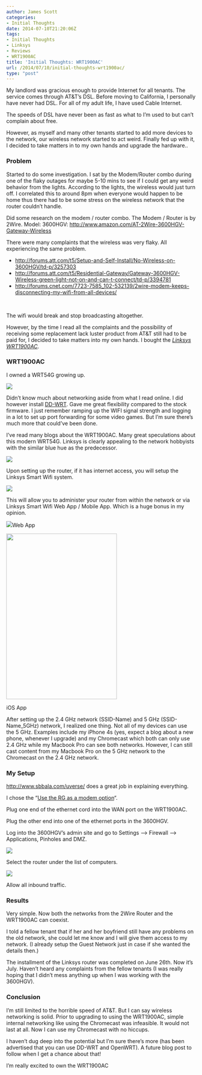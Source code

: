 ```yaml
---
author: James Scott
categories:
- Initial Thoughts
date: 2014-07-10T21:20:06Z
tags:
- Initial Thoughts
- Linksys
- Reviews
- WRT1900AC
title: 'Initial Thoughts: WRT1900AC'
url: /2014/07/10/initial-thoughts-wrt1900ac/
type: "post"
---
```


My landlord was gracious enough to provide Internet for all tenants. The service comes through AT&T&#8217;s DSL. Before moving to California, I personally have never had DSL. For all of my adult life, I have used Cable Internet.

The speeds of DSL have never been as fast as what to I&#8217;m used to but can&#8217;t complain about free.

However, as myself and many other tenants started to add more devices to the network, our wireless network started to act weird. Finally fed up with it, I decided to take matters in to my own hands and upgrade the hardware..

### Problem

Started to do some investigation. I sat by the Modem/Router combo during one of the flaky outages for maybe 5-10 mins to see if I could get any weird behavior from the lights. According to the lights, the wireless would just turn off. I correlated this to around 8pm when everyone would happen to be home thus there had to be some stress on the wireless network that the router couldn&#8217;t handle.

Did some research on the modem / router combo. The Modem / Router is by 2Wire. Model: 3600HGV: <http://www.amazon.com/AT-2Wire-3600HGV-Gateway-Wireless>

There were many complaints that the wireless was very flaky. All experiencing the same problem.

  * <http://forums.att.com/t5/Setup-and-Self-Install/No-Wireless-on-3600HGV/td-p/3257303>
  * <http://forums.att.com/t5/Residential-Gateway/Gateway-3600HGV-Wireless-green-light-not-on-and-can-t-connect/td-p/3394781>
  * <http://forums.cnet.com/7723-7585_102-532139/2wire-modem-keeps-disconnecting-my-wifi-from-all-devices/>

&nbsp;

The wifi would break and stop broadcasting altogether.

However, by the time I read all the complaints and the possibility of receiving some replacement lack luster product from AT&T still had to be paid for, I decided to take matters into my own hands. I bought the <span style="text-decoration: underline;"><em>Linksys WRT1900AC</em></span>.

### WRT1900AC

I owned a WRT54G growing up.

![](/wp-content/uploads/2014/07/361.png)

Didn&#8217;t know much about networking aside from what I read online. I did however install [DD-WRT](http://www.dd-wrt.com/wiki/index.php/Linksys_WRT54G_v2.0). Gave me great flexibility compared to the stock firmware. I just remember ramping up the WIFI signal strength and logging in a lot to set up port forwarding for some video games. But I&#8217;m sure there&#8217;s much more that could&#8217;ve been done.

I&#8217;ve read many blogs about the WRT1900AC. Many great speculations about this modern WRT54G. Linksys is clearly appealing to the network hobbyists with the similar blue hue as the predecessor.

![](/wp-content/uploads/2014/07/277.png)

Upon setting up the router, if it has internet access, you will setup the Linksys Smart Wifi system.

![](/wp-content/uploads/2014/07/947.png)

This will allow you to administer your router from within the network or via Linksys Smart Wifi Web App / Mobile App. Which is a huge bonus in my opinion.

![](/wp-content/uploads/2014/07/701.png)Web App

<img src="/wp-content/uploads/2014/07/321.png" alt="" width="294" height="441" />

iOS App

After setting up the 2.4 GHz network (SSID-Name) and 5 GHz (SSID-Name_5GHz) network, I realized one thing. Not all of my devices can use the 5 GHz. Examples include my iPhone 4s (yes, expect a blog about a new phone, whenever I upgrade) and my Chromecast which both can only use 2.4 GHz while my Macbook Pro can see both networks. However, I can still cast content from my Macbook Pro on the 5 GHz network to the Chromecast on the 2.4 GHz network.

### My Setup

<http://www.sbbala.com/uverse/> does a great job in explaining everything.

I chose the &#8220;[Use the RG as a modem option](http://www.sbbala.com/uverse/pg2.html)&#8220;.

Plug one end of the ethernet cord into the WAN port on the WRT1900AC.

Plug the other end into one of the ethernet ports in the 3600HGV.

Log into the 3600HGV&#8217;s admin site and go to Settings &#8211;> Firewall &#8211;> Applications, Pinholes and DMZ.

![](/wp-content/uploads/2014/07/633.png)

Select the router under the list of computers.

![](/wp-content/uploads/2014/07/207.png)

Allow all inbound traffic.

### Results

Very simple. Now both the networks from the 2Wire Router and the WRT1900AC can coexist.

I told a fellow tenant that if her and her boyfriend still have any problems on the old network, she could let me know and I will give them access to my network. (I already setup the Guest Network just in case if she wanted the details then.)

The installment of the Linksys router was completed on June 26th. Now it&#8217;s July. Haven&#8217;t heard any complaints from the fellow tenants (I was really hoping that I didn&#8217;t mess anything up when I was working with the 3600HGV).

### Conclusion

I&#8217;m still limited to the horrible speed of AT&T. But I can say wireless networking is solid. Prior to upgrading to using the WRT1900AC, simple internal networking like using the Chromecast was infeasible. It would not last at all. Now I can use my Chromecast with no hiccups.

I haven&#8217;t dug deep into the potential but I&#8217;m sure there&#8217;s more (has been advertised that you can use DD-WRT and OpenWRT). A future blog post to follow when I get a chance about that!

I&#8217;m really excited to own the WRT1900AC
